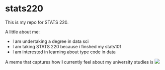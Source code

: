 # stats220

This is my repo for STATS 220. 

A little about me: 

- I am undertaking a degree in data sci
- I am taking STATS 220 because i finshed my stats101
- I am interested in learning about type code in data

A meme that captures how I currently feel about my university studies is ![](https://c.tenor.com/8druEACXtX8AAAAd/tenor.gif)
